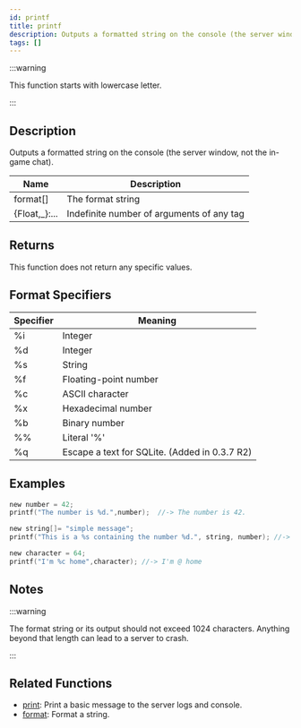 ```yaml
---
id: printf
title: printf
description: Outputs a formatted string on the console (the server window, not the in-game chat).
tags: []
---
```


:::warning

This function starts with lowercase letter.

:::

## Description

Outputs a formatted string on the console (the server window, not the in-game chat).

| Name           | Description                               |
| -------------- | ----------------------------------------- |
| format[]       | The format string                         |
| {Float,\_}:... | Indefinite number of arguments of any tag |

## Returns

This function does not return any specific values.

## Format Specifiers

|Specifier|Meaning|
|--- |--- |
|%i|Integer|
|%d|Integer|
|%s|String|
|%f|Floating-point number|
|%c|ASCII character|
|%x|Hexadecimal number|
|%b|Binary number|
|%%|Literal '%'|
|%q|Escape a text for SQLite. (Added in 0.3.7 R2)|


## Examples

```c
new number = 42;
printf("The number is %d.",number);  //-> The number is 42.

new string[]= "simple message";
printf("This is a %s containing the number %d.", string, number); //-> This is a simple message containing the number 42.

new character = 64;
printf("I'm %c home",character); //-> I'm @ home
```

## Notes

:::warning

The format string or its output should not exceed 1024 characters. Anything beyond that length can lead to a server to crash.

:::

## Related Functions

- [print](./print.md): Print a basic message to the server logs and console.
- [format](./format.md): Format a string.
